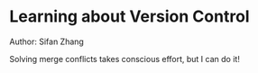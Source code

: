 # Learning about Version Control

Author: Sifan Zhang

Solving merge conflicts takes conscious effort, but I can do it!
